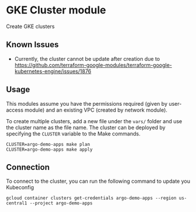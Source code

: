 # GKE Cluster module

Create GKE clusters

## Known Issues

- Currently, the cluster cannot be update after creation due to https://github.com/terraform-google-modules/terraform-google-kubernetes-engine/issues/1876

## Usage

This modules assume you have the permissions required (given by user-access module) and an existing VPC (created by network module).

To create multiple clusters, add a new file under the `vars/` folder and use the cluster name as the file name.
The cluster can be deployed by specifying the `CLUSTER` variable to the Make commands.

```
CLUSTER=argo-demo-apps make plan
CLUSTER=argo-demo-apps make apply
```

## Connection

To connect to the cluster, you can run the following command to update you Kubeconfig

```
gcloud container clusters get-credentials argo-demo-apps --region us-central1 --project argo-demo-apps
```
